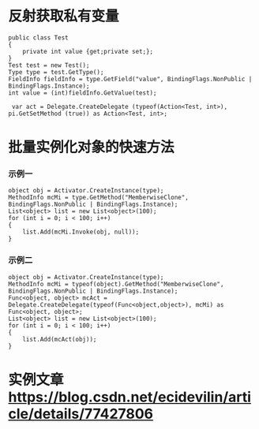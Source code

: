 # 反射获取私有变量
    public class Test
    {
        private int value {get;private set;};
    }
    Test test = new Test();
    Type type = test.GetType();
    FieldInfo fieldInfo = type.GetField("value", BindingFlags.NonPublic | BindingFlags.Instance);
    int value = (int)fieldInfo.GetValue(test);

     var act = Delegate.CreateDelegate (typeof(Action<Test, int>), pi.GetSetMethod (true)) as Action<Test, int>;

# 批量实例化对象的快速方法
### 示例一
    object obj = Activator.CreateInstance(type);
    MethodInfo mcMi = type.GetMethod("MemberwiseClone", BindingFlags.NonPublic | BindingFlags.Instance);
    List<object> list = new List<object>(100);
    for (int i = 0; i < 100; i++)
    {
        list.Add(mcMi.Invoke(obj, null));
    }
### 示例二
    object obj = Activator.CreateInstance(type);
    MethodInfo mcMi = typeof(object).GetMethod("MemberwiseClone", BindingFlags.NonPublic | BindingFlags.Instance);
    Func<object, object> mcAct = Delegate.CreateDelegate(typeof(Func<object,object>), mcMi) as Func<object, object>;
    List<object> list = new List<object>(100);
    for (int i = 0; i < 100; i++)
    {
        list.Add(mcAct(obj));
    }

 # 实例文章 https://blog.csdn.net/ecidevilin/article/details/77427806 